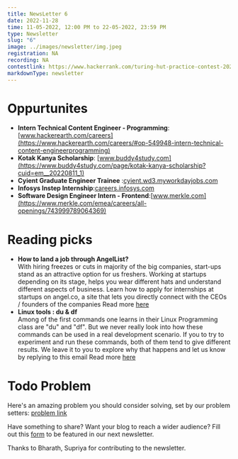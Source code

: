 ```yaml
---
title: NewsLetter 6
date: 2022-11-28
time: 11-05-2022, 12:00 PM to 22-05-2022, 23:59 PM
type: Newsletter
slug: "6"
image: ../images/newsletter/img.jpeg
registration: NA
recording: NA
contestlink: https://www.hackerrank.com/turing-hut-practice-contest-2025
markdownType: newsletter
---
```


# Oppurtunites

- **Intern Technical Content Engineer - Programming**: [www.hackerearth.com/careers](https://www.hackerearth.com/careers/#op-549948-intern-technical-content-engineerprogramming)
- **Kotak Kanya Scholarship**: [www.buddy4study.com](https://www.buddy4study.com/page/kotak-kanya-scholarship?cuid=em__20220811_1)
- **Cyient Graduate Engineer Trainee** :[cyient.wd3.myworkdayjobs.com](https://cyient.wd3.myworkdayjobs.com/careers/job/Hyderabad-India/Trainee_JR-035976)
- **Infosys Instep Internship**:[careers.infosys.com](https://careers.infosys.com/instep/internship/instepregistrationpage.aspx)
- **Software Design Engineer Intern - Frontend**:[www.merkle.com](https://www.merkle.com/emea/careers/all-openings/743999789064369)

# Reading picks

- **How to land a job through AngelList?** <br/>
  With hiring freezes or cuts in majority of the big companies, start-ups stand as an attractive option for us freshers. Working at startups depending on its stage, helps you wear different hats and understand different aspects of business. Learn how to apply for internships at startups on angel.co, a site that lets you directly connect with the CEOs / founders of the companies Read more [here](https://medium.com/@janineyorio/how-to-land-a-job-through-angellist-25f2ebe25375)
- **Linux tools : du & df** <br/>
  Among of the first commands one learns in their Linux Programming class are "du" and "df". But we never really look into how these commands can be used in a real development scenario. If you to try to experiment and run these commands, both of them tend to give different results. We leave it to you to explore why that happens and let us know by replying to this email Read more [here](https://www.redhat.com/sysadmin/du-vs-df)

# Todo Problem

Here's an amazing problem you should consider solving, set by our problem setters: [problem link](https://leetcode.com/problems/maximum-number-of-balls-in-a-box/description/)

Have something to share? Want your blog to reach a wider audience? Fill out this [form](https://docs.google.com/forms/d/e/1FAIpQLSfdaR5IK8B9RZx-5G3cd4_G4RMsLIaHRMWpGWzTwMyuMdCeWg/viewform) to be featured in our next newsletter.

Thanks to Bharath, Supriya for contributing to the newsletter.
